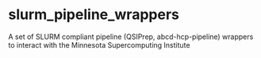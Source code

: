 # slurm_pipeline_wrappers
A set of SLURM compliant pipeline (QSIPrep, abcd-hcp-pipeline) wrappers to interact with the Minnesota Supercomputing Institute
